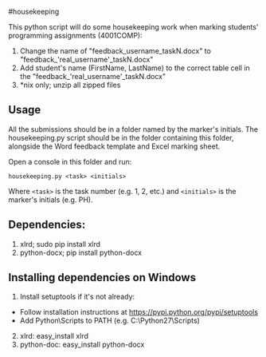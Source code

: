 #housekeeping

This python script will do some housekeeping work when marking students' programming assignments (4001COMP):
 1. Change the name of "feedback_username_taskN.docx" to "feedback_'real_username'_taskN.docx"
 2. Add student's name (FirstName, LastName) to the correct table cell in the "feedback_'real_username'_taskN.docx"
 3. *nix only; unzip all zipped files

## Usage

All the submissions should be in a folder named by the marker's initials. The housekeeping.py script should be in the folder containing this folder, alongside the Word feedback template and Excel marking sheet.

Open a console in this folder and run:

``
housekeeping.py <task> <initials>
``

Where `<task>` is the task number (e.g. 1, 2, etc.) and `<initials>` is the marker's initials (e.g. PH).

## Dependencies:
 1. xlrd; sudo pip install xlrd
 2. python-docx; pip install python-docx

## Installing dependencies on Windows

 1. Install setuptools if it's not already:
   - Follow installation instructions at https://pypi.python.org/pypi/setuptools
   - Add Python\Scripts to PATH (e.g. C:\Python27\Scripts)

 2. xlrd: easy_install xlrd
 3. python-doc: easy_install python-docx

